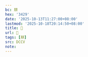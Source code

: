 ```yaml
---
bc: 㐩
hex: '3429'
date: '2025-10-13T11:27:00+08:00'
lastmod: '2025-10-18T20:14:50+08:00'
title: 󰔶
url: 󰔶
tags: [㐩]
src: DCCV
note:
---
```

